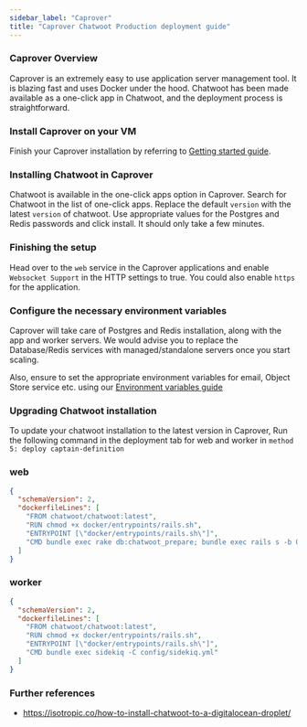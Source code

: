 ```yaml
---
sidebar_label: "Caprover"
title: "Caprover Chatwoot Production deployment guide"
---
```


### Caprover Overview

Caprover is an extremely easy to use application server management tool. It is blazing fast and uses Docker under the hood. Chatwoot has been made available as a one-click app in Chatwoot, and the deployment process is straightforward.

### Install Caprover on your VM

Finish your Caprover installation by referring to [Getting started guide](https://caprover.com/docs/get-started.html).

### Installing Chatwoot in Caprover

Chatwoot is available in the one-click apps option in Caprover. Search for Chatwoot in the list of one-click apps. Replace the default `version` with the latest `version` of chatwoot. Use appropriate values for the Postgres and Redis passwords and click install. It should only take a few minutes.

### Finishing the setup

Head over to the `web` service in the Caprover applications and enable `Websocket Support` in the HTTP settings to true. You could also enable `https` for the application.

### Configure the necessary environment variables

Caprover will take care of Postgres and Redis installation, along with the app and worker servers. We would advise you to replace the Database/Redis services with managed/standalone servers once you start scaling.

Also, ensure to set the appropriate environment variables for email, Object Store service etc. using our [Environment variables guide](/docs/self-hosted/configuration/environment-variables)

### Upgrading Chatwoot installation

To update your chatwoot installation to the latest version in Caprover, Run the following command in the deployment tab for web and worker in `method 5: deploy captain-definition`

### web

```json
{
  "schemaVersion": 2,
  "dockerfileLines": [
    "FROM chatwoot/chatwoot:latest",
    "RUN chmod +x docker/entrypoints/rails.sh",
    "ENTRYPOINT [\"docker/entrypoints/rails.sh\"]",
    "CMD bundle exec rake db:chatwoot_prepare; bundle exec rails s -b 0.0.0.0 -p 3000"
  ]
}
```

### worker
```json
{
  "schemaVersion": 2,
  "dockerfileLines": [
    "FROM chatwoot/chatwoot:latest",
    "RUN chmod +x docker/entrypoints/rails.sh",
    "ENTRYPOINT [\"docker/entrypoints/rails.sh\"]",
    "CMD bundle exec sidekiq -C config/sidekiq.yml"
  ]
}
```

### Further references

- https://isotropic.co/how-to-install-chatwoot-to-a-digitalocean-droplet/
